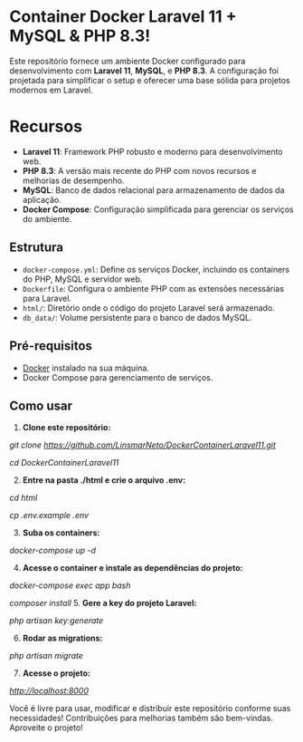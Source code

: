 # Container Docker Laravel 11 + MySQL & PHP 8.3!

Este repositório fornece um ambiente Docker configurado para desenvolvimento com **Laravel 11**, **MySQL**, e **PHP 8.3**. A configuração foi projetada para simplificar o setup e oferecer uma base sólida para projetos modernos em Laravel.


# Recursos

-   **Laravel 11**: Framework PHP robusto e moderno para desenvolvimento web.
-   **PHP 8.3**: A versão mais recente do PHP com novos recursos e melhorias de desempenho.
-   **MySQL**: Banco de dados relacional para armazenamento de dados da aplicação.
-   **Docker Compose**: Configuração simplificada para gerenciar os serviços do ambiente.

## Estrutura

-   `docker-compose.yml`: Define os serviços Docker, incluindo os containers do PHP, MySQL e servidor web.
-   `Dockerfile`: Configura o ambiente PHP com as extensões necessárias para Laravel.
-   `html/`: Diretório onde o código do projeto Laravel será armazenado.
-   `db_data/`: Volume persistente para o banco de dados MySQL.

## Pré-requisitos

-   [Docker](https://www.docker.com/) instalado na sua máquina.
-   Docker Compose para gerenciamento de serviços.

## Como usar

 1. **Clone este repositório:**

 *git clone https://github.com/LinsmarNeto/DockerContainerLaravel11.git* 

 *cd DockerContainerLaravel11*
 
 2. **Entre na pasta ./html e crie o arquivo .env:**

*cd html*

*cp .env.example  .env*

 3. **Suba os containers:**

 *docker-compose up -d*

 4. **Acesse o container e instale as dependências do projeto:**

*docker-compose  exec  app  bash*

*composer  install*
 5. **Gere a key do projeto Laravel:**

 *php  artisan  key:generate*

 6. **Rodar as migrations:**

*php  artisan  migrate*

 7. **Acesse o projeto:**

 *[http://localhost:8000](http://localhost:8000)*


Você é livre para usar, modificar e distribuir este repositório conforme suas necessidades!
Contribuições para melhorias também são bem-vindas. Aproveite o projeto!
